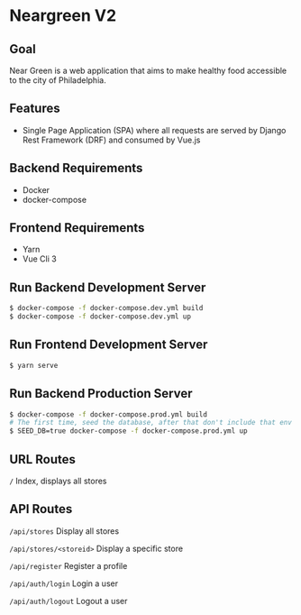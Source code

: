 # Neargreen V2

## Goal

Near Green is a web application that aims to make healthy food accessible to the city of Philadelphia.

## Features

- Single Page Application (SPA) where all requests are served by Django Rest Framework (DRF) and consumed by Vue.js

## Backend Requirements

- Docker
- docker-compose

## Frontend Requirements

- Yarn
- Vue Cli 3

## Run Backend Development Server

```bash
$ docker-compose -f docker-compose.dev.yml build
$ docker-compose -f docker-compose.dev.yml up
```

## Run Frontend Development Server

```bash
$ yarn serve
```

## Run Backend Production Server

```bash
$ docker-compose -f docker-compose.prod.yml build
# The first time, seed the database, after that don't include that env var
$ SEED_DB=true docker-compose -f docker-compose.prod.yml up
```

## URL Routes

`/` Index, displays all stores

## API Routes

`/api/stores` Display all stores

`/api/stores/<storeid>` Display a specific store

`/api/register` Register a profile

`/api/auth/login` Login a user

`/api/auth/logout` Logout a user
